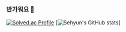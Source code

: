 ### 반가워요 👋
[![Solved.ac Profile](http://mazassumnida.wtf/api/v2/generate_badge?boj=aprkfrmrgua1)](https://solved.ac/aprkfrmrgua1/) 
[![Sehyun's GitHub stats](https://github-readme-stats.vercel.app/api?username=sehyun&&show_icons=true&theme=radical)]
